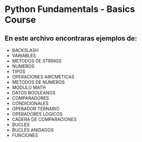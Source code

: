# Python Fundamentals - Basics Course

## En este archivo encontraras ejemplos de:

- BACKSLASH
- VARIABLES
- METODOS DE STRINGS
- NUMEROS
- TIPOS
- OPERACIONES ARICMETICAS
- METODOS DE NUMEROS
- MODULO MATH
- DATOS BOOLEANOS
- COMPARADORES
- CONDICIONALES
- OPERADOR TERNARIO
- OPERADORES LOGICOS
- CADERA DE COMPARACIONES
- BUCLES
- BUCLES ANIDADOS
- FUNCIONES
